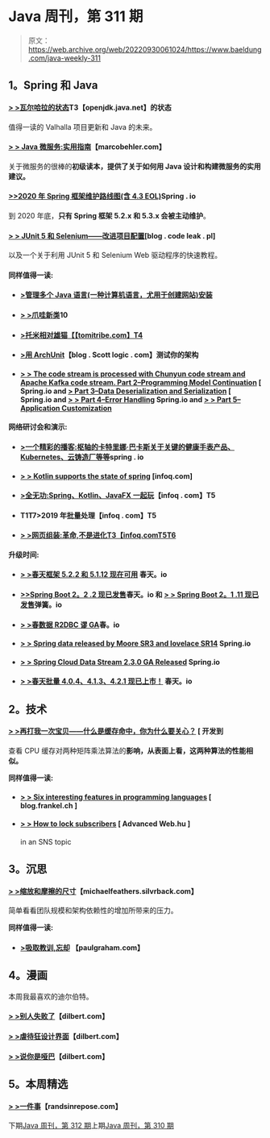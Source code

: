 # Java 周刊，第 311 期

> 原文：<https://web.archive.org/web/20220930061024/https://www.baeldung.com/java-weekly-311>

## **1。Spring 和 Java**

#### **[> >瓦尔哈拉的状态](https://web.archive.org/web/20221206184538/http://cr.openjdk.java.net/~briangoetz/valhalla/sov/01-background.html)T3【openjdk.java.net】的状态**

值得一读的 Valhalla 项目更新和 Java 的未来。

#### [**> > Java 微服务:实用指南**](https://web.archive.org/web/20221206184538/https://www.marcobehler.com/guides/java-microservices-a-practical-guide)【marcobehler.com】

关于微服务的很棒的**初级读本，提供了关于如何用 Java 设计和构建微服务的实用建议。**

#### [**>>2020 年 Spring 框架维护路线图(含 4.3 EOL)**](https://web.archive.org/web/20221206184538/https://spring.io/blog/2019/12/03/spring-framework-maintenance-roadmap-in-2020-including-4-3-eol)Spring . io

到 2020 年底，**只有 Spring 框架 5.2.x 和 5.3.x 会被主动维护**。

#### [**> > JUnit 5 和 Selenium——改进项目配置**](https://web.archive.org/web/20221206184538/https://blog.codeleak.pl/2019/12/junit-5-and-selenium-improving-project.html)[blog . code leak . pl]

以及一个关于利用 JUnit 5 和 Selenium Web 驱动程序的快速教程。

#### **同样值得一读:**

*   #### [**>管理多个 Java 语言(一种计算机语言，尤用于创建网站)安装**](https://web.archive.org/web/20221206184538/https://blog.sebastian-daschner.com/entries/managing-java-installations)

*   #### [**> >爪哇新类**](https://web.archive.org/web/20221206184538/http://blog.code-cop.org/2019/12/new-classes-in-java-10.html)10

*   #### [**>托米相对雄猫**【【tomitribe.com】T4](https://web.archive.org/web/20221206184538/https://tomitribe4.wpengine.com/blog/tomee-vs-tomcat/)

*   #### **[>用 ArchUnit](https://web.archive.org/web/20221206184538/https://blog.scottlogic.com/2019/12/05/unit-test-your-architecture-with-archunit.html)**【blog . Scott logic . com】测试你的架构

*   #### [**> > The code stream is processed with Chunyun code stream and Apache Kafka code stream. Part 2–Programming Model Continuation**](https://web.archive.org/web/20221206184538/https://spring.io/blog/2019/12/03/stream-processing-with-spring-cloud-stream-and-apache-kafka-streams-part-2-programming-model-continued) [ Spring.io and [**> Part 3–Data Deserialization and Serialization**](https://web.archive.org/web/20221206184538/https://spring.io/blog/2019/12/04/stream-processing-with-spring-cloud-stream-and-apache-kafka-streams-part-3-data-deserialization-and-serialization) [ Spring.io and [**> > Part 4–Error Handling**](https://web.archive.org/web/20221206184538/https://spring.io/blog/2019/12/05/stream-processing-with-spring-cloud-stream-and-apache-kafka-streams-part-4-error-handling) Spring.io and [**> > Part 5–Application Customization**](https://web.archive.org/web/20221206184538/https://spring.io/blog/2019/12/06/stream-processing-with-spring-cloud-stream-and-apache-kafka-streams-part-5-application-customizations)

**网络研讨会和演示:**

*   #### [**>一个精彩的播客:枢轴的卡特里娜·巴卡斯关于关键的健康手表产品、Kubernetes、云铸造厂等等**](https://web.archive.org/web/20221206184538/https://spring.io/blog/2019/12/05/a-bootiful-podcast-pivotal-s-katrina-bakas-about-the-pivotal-healthwatch-product-kubernetes-cloud-foundry-and-so-much-more)spring . io

*   #### [**> > Kotlin supports the state of spring**](https://web.archive.org/web/20221206184538/https://www.infoq.com/presentations/spring-kotlin-boot-kofu/?utm_campaign=infoq_content&utm_source=infoq&utm_medium=feed&utm_term=Java) [infoq.com]

*   #### [**>全无功:Spring、Kotlin、JavaFX 一起玩**](https://web.archive.org/web/20221206184538/https://www.infoq.com/presentations/spring-reactor-kotlin-javafx-mongodb/?utm_campaign=infoq_content&utm_source=infoq&utm_medium=feed&utm_term=Java)【infoq . com】T5

*   #### T1**T7>2019 年批量处理**【infoq . com】T5

*   #### [**> >网页组装:革命,不是进化**T3【infoq.comT5T6](https://web.archive.org/web/20221206184538/https://www.infoq.com/presentations/webassembly-execution-architecture/?utm_campaign=infoq_content&utm_source=infoq&utm_medium=feed&utm_term=Java)

**升级时间:**

*   #### **[> >春天框架 5.2.2 和 5.1.12 现在可用](https://web.archive.org/web/20221206184538/https://spring.io/blog/2019/12/03/spring-framework-5-2-2-and-5-1-12-available-now)** 春天。io

*   #### [**>>Spring Boot 2。2 .2 现已发售**](https://web.archive.org/web/20221206184538/https://spring.io/blog/2019/12/06/spring-boot-2-2-2-is-now-available)春天。io 和 [**> > Spring Boot 2。1 .11 现已发售**](https://web.archive.org/web/20221206184538/https://spring.io/blog/2019/12/06/spring-boot-2-1-11-is-now-available)弹簧。io

*   #### [**> >春数据 R2DBC 谬 GA**](https://web.archive.org/web/20221206184538/https://spring.io/blog/2019/12/06/spring-data-r2dbc-goes-ga)春。io

*   #### [**> > Spring data released by Moore SR3 and lovelace SR14**](https://web.archive.org/web/20221206184538/https://spring.io/blog/2019/12/04/spring-data-moore-sr3-and-lovelace-sr14-released) Spring.io

*   #### [**> > Spring Cloud Data Stream 2.3.0 GA Released**](https://web.archive.org/web/20221206184538/https://spring.io/blog/2019/12/09/spring-cloud-data-flow-2-3-0-ga-released) Spring.io

*   #### [**> >春天批量 4.0.4、4.1.3、4.2.1 现已上市！**](https://web.archive.org/web/20221206184538/https://spring.io/blog/2019/12/04/spring-batch-4-0-4-4-1-3-and-4-2-1-available-now) 春天。io

## **2。技术**

#### [**> >再打我一次宝贝——什么是缓存命中，你为什么要关心？**](https://web.archive.org/web/20221206184538/https://dev.to/frosnerd/hit-me-baby-one-more-time---what-are-cache-hits-and-why-should-you-care-4500) [ 开发到

查看 CPU 缓存对两种矩阵乘法算法的**影响，从表面上看，这两种算法的性能相似。**

**同样值得一读:**

*   #### [**> > Six interesting features in programming languages**](https://web.archive.org/web/20221206184538/https://blog.frankel.ch/six-interesting-features-programming-languages/) [ blog.frankel.ch ]

*   #### [**> > How to lock subscribers**](https://web.archive.org/web/20221206184538/https://advancedweb.hu/2019/12/03/sns_target_subscriber/) [ Advanced Web.hu ]

    in an SNS topic

## **3。沉思**

#### [**> >缩放和摩擦的尺寸**](https://web.archive.org/web/20221206184538/https://michaelfeathers.silvrback.com/scaling-and-the-friction-of-dimension#48486)【michaelfeathers.silvrback.com】

简单看看团队规模和架构依赖性的增加所带来的压力。

**同样值得一读:**

*   #### [**>吸取教训,忘却**](https://web.archive.org/web/20221206184538/http://www.paulgraham.com/lesson.html) 【paulgraham.com】

## **4。漫画**

本周我最喜欢的迪尔伯特。

#### [**> >别人失败了**](https://web.archive.org/web/20221206184538/https://dilbert.com/strip/2019-12-06)【dilbert.com】

#### [**> >虐待狂设计界面**](https://web.archive.org/web/20221206184538/https://dilbert.com/strip/2019-12-09)【dilbert.com】

#### [**> >说你是哑巴**](https://web.archive.org/web/20221206184538/https://dilbert.com/strip/2019-12-11)【dilbert.com】

## **5。本周精选**

#### **[> >一件事](https://web.archive.org/web/20221206184538/https://randsinrepose.com/archives/one-thing/)**【randsinrepose.com】

下期[Java 周刊，第 312 期](/web/20221206184538/https://www.baeldung.com/java-weekly-312)上期[Java 周刊，第 310 期](/web/20221206184538/https://www.baeldung.com/java-weekly-310)